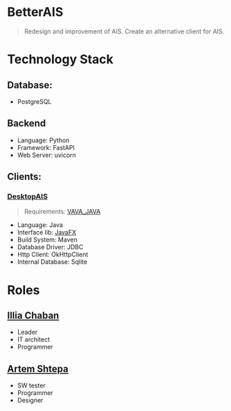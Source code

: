 # BetterAIS
> Redesign and improvement of AIS. Create an alternative client for AIS.

# Technology Stack
## Database:
- PostgreSQL
## Backend
- Language: Python 
- Framework: FastAPI
- Web Server: uvicorn
## Clients:
### [DesktopAIS](https://github.com/BetterAIS/DesktopAIS)
> Requirements: [VAVA_JAVA](https://github.com/miroslav-reiter/VAVA_JAVA/#stru%C4%8Dn%C3%A1-osnova-predmetu)
- Language: Java
- Interface lib: [JavaFX](https://openjfx.io/)
- Build System: Maven
- Database Driver: JDBC
- Http Client: OkHttpClient
- Internal Database: Sqlite

# Roles
## [Illia Chaban](https://github.com/ic-it)
- Leader
- IT architect
- Programmer

## [Artem Shtepa](https://github.com/ashtepa)
- SW tester
- Programmer
- Designer
